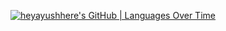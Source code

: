 [![heyayushhere's GitHub | Languages Over Time](https://stats.quine.sh/heyayushhere/languages-over-time?theme=dark)](https://quine.sh?utm_source=widgets&utm_campaign=heyayushhere)
